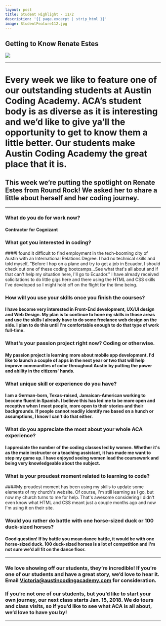 ```yaml
---
layout: post
title: Student Highlight - 11/2
description: '{{ page.excerpt | strip_html }}'
image: StudentFeature112.jpg
---
```

## Getting to Know Renate Estes

<div class="col-sm-12">
  <img class="img-responsive" src="/assets/images/StudentFeature112.jpg"/>
</div>

---

# Every week we like to feature one of our outstanding students at Austin Coding Academy. ACA’s student body is as diverse as it is interesting and we’d like to give ya’ll the opportunity to get to know them a little better. Our students make Austin Coding Academy the great place that it is.

## This week we’re putting the spotlight on Renate Estes from Round Rock! We asked her to share a little about herself and her coding journey.

---

### What do you do for work now?

#### Contractor for Cognizant


### What got you interested in coding?

####I found it difficult to find employment in the tech-booming city of Austin with an International Relations Degree. I had no technical skills and told myself, "Before I hop on a plane and try to get a job in Ecuador, I should check out one of these coding bootcamps...See what that's all about and if that can't help my situation here, I'll go to Ecuador."  I have already received solicitations to do little gigs here and there using the HTML and CSS skills I've developed so I might hold off on the flight for the time being. 


### How will you use your skills once you finish the courses?

#### I have become very interested in Front-End development, UX/UI design and Web Design. My plan is to continue to hone my skills in those areas and use the skills I already have to do some freelance web design on the side. I plan to do this until I'm comfortable enough to do that type of work full-time. 


### What's your passion project right now? Coding or otherwise.

#### My passion project is learning more about mobile app development. I'd like to launch a couple of apps in the next year or two that will help improve communities of color throughout Austin by putting the power and ability in the citizens' hands. 


### What unique skill or experience do you have?

#### I am a German-born, Texas-raised, Jamaican-American working to become fluent in Spanish. I believe this has led me to be more open and receptive when I meet people, more open to their stories and their backgrounds. If people cannot readily identify me based on a hunch or assumptions, I know I can't do that either. 


### What do you appreciate the most about your whole ACA experience?

#### I appreciate the number of the coding classes led by women. Whether it's as the main instructor or a teaching assistant, it has made me want to step my game up. I have enjoyed seeing women lead the coursework and being very knowledgeable about the subject. 


### What is your proudest moment related to learning to code?

####My proudest moment has been using my skills to update some elements of my church's website. Of course, I'm still learning as I go, but now my church turns to me for help. That's awesome considering I didn't even know what HTML and CSS meant just a couple months ago and now I'm using it on their site.


### Would you rather do battle with one horse-sized duck or 100 duck-sized horses?

#### Good question! If by battle you mean dance battle, it would be with one horse-sized duck. 100 duck-sized horses is a lot of competition and I'm not sure we'd all fit on the dance floor. 

---

### We love showing off our students, they’re incredible! If you’re one of our students and have a great story, we’d love to hear it. Email Victoria@austincodingacademy.com for consideration. 

### If you’re not one of our students, but you’d like to start your own journey, our next class starts Jan. 15, 2018. We do tours and class visits, so if you’d like to see what ACA is all about, we’d love to have you by! 

---
